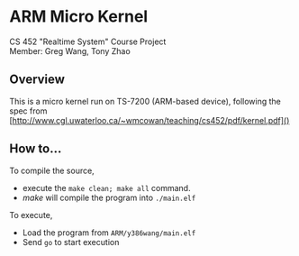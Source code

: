 # ARM Micro Kernel

CS 452 "Realtime System" Course Project  
Member: Greg Wang, Tony Zhao

## Overview

This is a micro kernel run on TS-7200 (ARM-based device), following the spec from [http://www.cgl.uwaterloo.ca/~wmcowan/teaching/cs452/pdf/kernel.pdf]()

## How to…

To compile the source, 

* execute the `make clean; make all` command. 
* *make* will compile the program into `./main.elf`

To execute, 

* Load the program from `ARM/y386wang/main.elf`
* Send `go` to start execution

